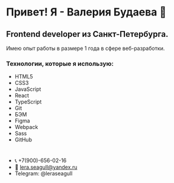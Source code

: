 # Привет! Я - Валерия Будаева 👋 

## Frontend developer из Санкт-Петербурга.
 
Имею опыт работы в размере 1 года в сфере
веб-разработки.

### Технологии, которые я использую:

- HTML5
- CSS3
- JavaScript
- React
- TypeScript
- Git
- БЭМ
- Figma
- Webpack
- Sass
- GitHub

#

- :telephone_receiver: +7(900)-656-02-16
- :email: lera.seagull@yandex.ru
- Telegram: @leraseagull
